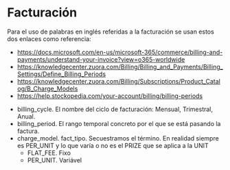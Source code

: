 # Facturación

Para el uso de palabras en inglés referidas a la facturación se usan estos dos enlaces como referencia:

-   https://docs.microsoft.com/en-us/microsoft-365/commerce/billing-and-payments/understand-your-invoice?view=o365-worldwide
-   https://knowledgecenter.zuora.com/Billing/Billing_and_Payments/Billing_Settings/Define_Billing_Periods
-   https://knowledgecenter.zuora.com/Billing/Subscriptions/Product_Catalog/B_Charge_Models
-   https://help.stockopedia.com/your-account/billing/billing-periods

*   billing_cycle. El nombre del ciclo de facturación: Mensual, Trimestral, Anual.
*   billing_period. El rango temporal concreto por el que se está pasando la factura.
*   charge_model. fact_tipo. Secuestramos el término. En realidad siempre es PER_UNIT y lo que varía o no es el PRIZE que se aplica a la UNIT
    -   FLAT_FEE. Fixo
    -   PER_UNIT. Variável
